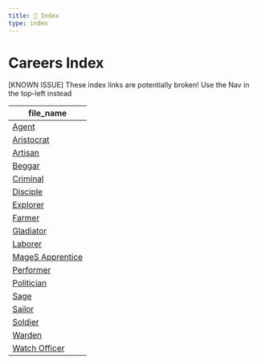 ```yaml
---
title: 📑 Index
type: index
---
```


# Careers Index

[KNOWN ISSUE] These index links are potentially broken! Use the Nav in the top-left instead

| file_name                                 |
| ----------------------------------------- |
| [Agent](../Agent)                         |
| [Aristocrat](../Aristocrat)               |
| [Artisan](../Artisan)                     |
| [Beggar](../Beggar)                       |
| [Criminal](../Criminal)                   |
| [Disciple](../Disciple)                   |
| [Explorer](../Explorer)                   |
| [Farmer](../Farmer)                       |
| [Gladiator](../Gladiator)                 |
| [Laborer](../Laborer)                     |
| [MageS Apprentice](../MageS%20Apprentice) |
| [Performer](../Performer)                 |
| [Politician](../Politician)               |
| [Sage](../Sage)                           |
| [Sailor](../Sailor)                       |
| [Soldier](../Soldier)                     |
| [Warden](../Warden)                       |
| [Watch Officer](../Watch%20Officer)       |

